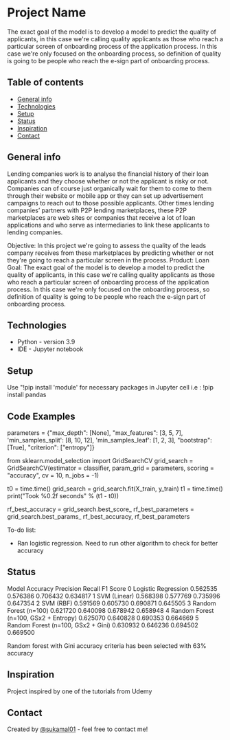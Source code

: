 Project Name
============

The exact goal of the model is to develop a model to predict the quality of applicants, in this case we're calling quality applicants as those who reach a particular screen of onboarding process of the application process. In this case we're only focused on the onboarding process, so definition of quality is going to be people who reach the e-sign part of onboarding process.

Table of contents
-----------------

-   [General info](#general-info)
-   [Technologies](#technologies)
-   [Setup](#setup)
-   [Status](#status)
-   [Inspiration](#inspiration)
-   [Contact](#contact)

General info
------------

Lending companies work is to analyse the financial history of their loan applicants and they choose whether or not the applicant is risky or not. Companies can of course just organically wait for them to come to them through their website or mobile app or they can set up advertisement campaigns to reach out to those possible applicants. Other times lending companies’ partners with P2P lending marketplaces, these P2P marketplaces are web sites or companies that receive a lot of loan applications and who serve as intermediaries to link these applicants to lending companies.

Objective:
In this project we're going to assess the quality of the leads company receives from these marketplaces by predicting whether or not they're going to reach a particular screen in the process.
Product: Loan
Goal: 
The exact goal of the model is to develop a model to predict the quality of applicants, in this case we're calling quality applicants as those who reach a particular screen of onboarding process of the application process. In this case we're only focused on the onboarding process, so definition of quality is going to be people who reach the e-sign part of onboarding process.

Technologies
------------

-   Python - version 3.9
-   IDE - Jupyter notebook

Setup
-----

Use "!pip install 'module' for necessary packages in Jupyter cell
i.e : !pip install pandas


Code Examples
-------------
parameters = {"max_depth": [None],
              "max_features": [3, 5, 7],
              'min_samples_split': [8, 10, 12],
              'min_samples_leaf': [1, 2, 3],
              "bootstrap": [True],
              "criterion": ["entropy"]}

from sklearn.model_selection import GridSearchCV
grid_search = GridSearchCV(estimator = classifier, 
                           param_grid = parameters,
                           scoring = "accuracy",
                           cv = 10,
                           n_jobs = -1)

t0 = time.time()
grid_search = grid_search.fit(X_train, y_train)
t1 = time.time()
print("Took %0.2f seconds" % (t1 - t0))


rf_best_accuracy = grid_search.best_score_
rf_best_parameters = grid_search.best_params_
rf_best_accuracy, rf_best_parameters

To-do list:

-   Ran logistic regression. Need to run other algorithm to check for better accuracy

Status
------

Model	                                     Accuracy	  Precision	Recall	   F1 Score
0	Logistic Regression	               0.562535	  0.576386	0.706432   0.634817
1	SVM (Linear)	                       0.568398	  0.577769	0.735996   0.647354
2	SVM (RBF)	                       0.591569	  0.605730	0.690871   0.645505
3	Random Forest (n=100)	               0.621720	  0.640098	0.678942   0.658948
4	Random Forest (n=100, GSx2 + Entropy)  0.625070	  0.640828	0.690353   0.664669
5	Random Forest (n=100, GSx2 + Gini)     0.630932	  0.646236	0.694502   0.669500

Random forest with Gini accuracy criteria has been selected with 63% accuracy

Inspiration
-----------

Project inspired by one of the tutorials from Udemy

Contact
-------

Created by [@sukamal01](https://github.com/sukamal01) - feel free to contact me!
